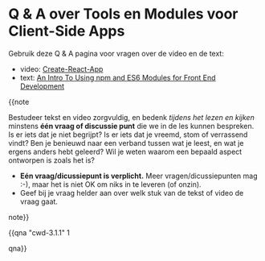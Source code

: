 # Q & A over Tools en Modules voor Client-Side Apps

Gebruik deze Q & A pagina voor vragen over de video en de text:
* video: [Create-React-App](https://youtu.be/_qeOhgW7MLg)
* text: [An Intro To Using npm and ES6 Modules for Front End Development](https://wesbos.com/javascript-modules/)

{{note
  
Bestudeer tekst en video zorgvuldig, en bedenk _tijdens het lezen en kijken_ minstens **één vraag of discussie punt** die we in de les kunnen bespreken.  
Is er iets dat je niet begrijpt? Is er iets dat je vreemd, stom of verrassend vindt? Ben je benieuwd naar een verband tussen wat je leest, en wat je ergens anders hebt geleerd? Wil je weten waarom een bepaald aspect ontworpen is zoals het is?

* **Eén vraag/dicussiepunt is verplicht.** Meer vragen/dicussiepunten mag :-), maar het is niet OK om niks in te leveren (of onzin).
* Geef bij je vraag helder aan over welk stuk van de tekst of video de vraag gaat.

note}}


{{qna "cwd-3.1.1" 1

qna}}
